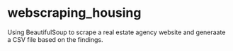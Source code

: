 # webscraping_housing
Using BeautifulSoup to scrape a real estate agency website and generaate a CSV file based on the findings.
